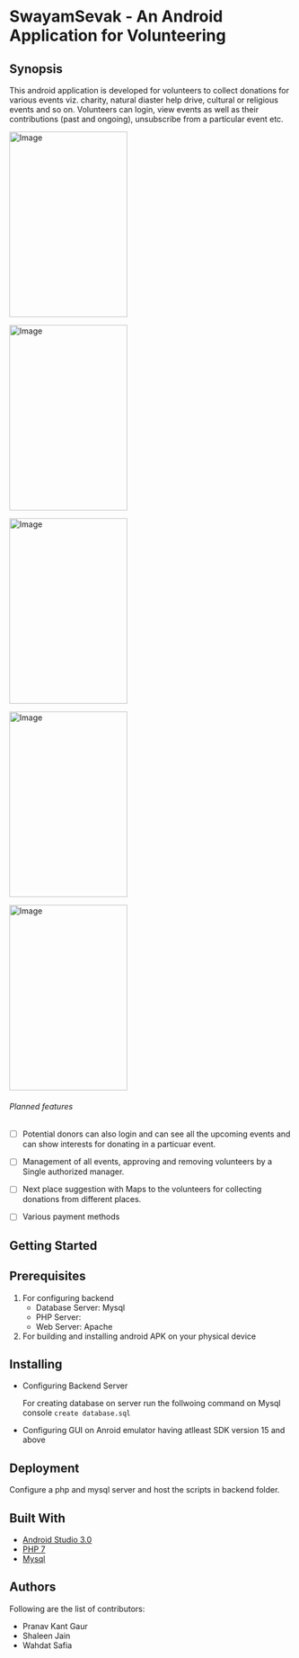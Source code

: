 # SwayamSevak - An Android Application for Volunteering

## Synopsis

This android application is developed for volunteers to collect donations for various events viz. charity, natural diaster help drive, cultural or religious events and so on. Volunteers can login, view events as well as their contributions (past and ongoing), unsubscribe from a particular event etc.


<p><img alt="Image" src="Screenshorts/Screenshot_20180311-104835.png" height = 330 width = 210 title="Landing Screen"></p>
<p><img alt="Image" src="Screenshorts/Screenshot_20180311-105003.png" height = 330 width = 210 title="Login screen"></p>

<p><img alt="Image" src="Screenshorts/Screenshot_20180311-105212.png" height = 330 width = 210 title="Register screen"></p>

<p><img alt="Image" src="Screenshorts/Screenshot_20180311-105242.png" height = 330 width = 210 title="User Home screen"></p>

<p><img alt="Image" src="Screenshorts/Screenshot_20180311-105338.png" height = 330 width = 210 title="My tasks screen"></p>



###### Planned features
* [ ] Potential donors can also login and can see all the upcoming events and can show interests for donating in a particuar event. 
* [ ] Management of all events, approving and removing volunteers by a Single authorized manager.
* [ ] Next place suggestion with Maps to the volunteers for collecting donations from different places.
* [ ] Various payment methods



## Getting Started

## Prerequisites
1. For configuring backend
   - Database Server: Mysql
   - PHP Server: 
   - Web Server: Apache
2. For building and installing android APK on your physical device 

## Installing

- Configuring Backend Server

  For creating database on server run the follwoing command on Mysql console
```create database.sql```

- Configuring GUI on Anroid emulator having atlleast SDK version 15 and above


## Deployment
Configure a php and mysql server and host the scripts in backend folder.



## Built  With
- [Android Studio 3.0](https://developer.android.com/studio/index.html)
- [PHP 7](http://php.net/downloads.php)
- [Mysql](https://dev.mysql.com/downloads/mysql/)

## Authors
Following are the list of contributors:
* Pranav Kant Gaur
* Shaleen Jain
* Wahdat Safia



